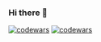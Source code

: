 ### Hi there 👋

[![codewars](https://www.codewars.com/users/SarggUngart/badges/large)](https://www.codewars.com/users/SarggUngart/badges/large)
[![codewars](https://www.codewars.com/users/SarggUngart/badges/small)](https://www.codewars.com/users/SarggUngart/badges/small) 




